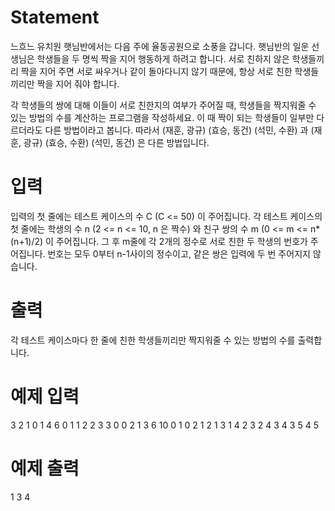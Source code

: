# Statement

느흐느 유치원 햇님반에서는 다음 주에 율동공원으로 소풍을 갑니다. 햇님반의 일운 선생님은 학생들을 두 명씩 짝을 지어 행동하게 하려고 합니다. 서로 친하지 않은 학생들끼리 짝을 지어 주면 서로 싸우거나 같이 돌아다니지 않기 때문에, 항상 서로 친한 학생들끼리만 짝을 지어 줘야 합니다.

각 학생들의 쌍에 대해 이들이 서로 친한지의 여부가 주어질 때, 학생들을 짝지워줄 수 있는 방법의 수를 계산하는 프로그램을 작성하세요. 이 때 짝이 되는 학생들이 일부만 다르더라도 다른 방법이라고 봅니다. 따라서
(재훈, 광규) (효승, 동건) (석민, 수환) 과
(재훈, 광규) (효승, 수환) (석민, 동건) 은 다른 방법입니다.

# 입력

입력의 첫 줄에는 테스트 케이스의 수 C (C <= 50) 이 주어집니다. 각 테스트 케이스의 첫 줄에는 학생의 수 n (2 <= n <= 10, n 은 짝수) 와 친구 쌍의 수 m (0 <= m <= n*(n+1)/2) 이 주어집니다. 그 후 m줄에 각 2개의 정수로 서로 친한 두 학생의 번호가 주어집니다. 번호는 모두 0부터 n-1사이의 정수이고, 같은 쌍은 입력에 두 번 주어지지 않습니다.

# 출력

각 테스트 케이스마다 한 줄에 친한 학생들끼리만 짝지워줄 수 있는 방법의 수를 출력합니다.

# 예제 입력

3
2 1
0 1
4 6
0 1 1 2 2 3 3 0 0 2 1 3
6 10
0 1 0 2 1 2 1 3 1 4 2 3 2 4 3 4 3 5 4 5

# 예제 출력

1
3
4
